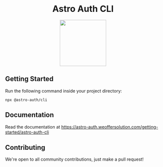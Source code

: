<br/>

<h1 align="center">Astro Auth CLI</h1>

<p align="center">
  <img height="150px" src="https://astro-auth.weoffersolution.com/astroauth/astroauth.png" />
</p>

## Getting Started

Run the following command inside your project directory:

```
npx @astro-auth/cli
```

## Documentation

Read the documentation at <https://astro-auth.weoffersolution.com/getting-started/astro-auth-cli>

## Contributing

We're open to all community contributions, just make a pull request!
